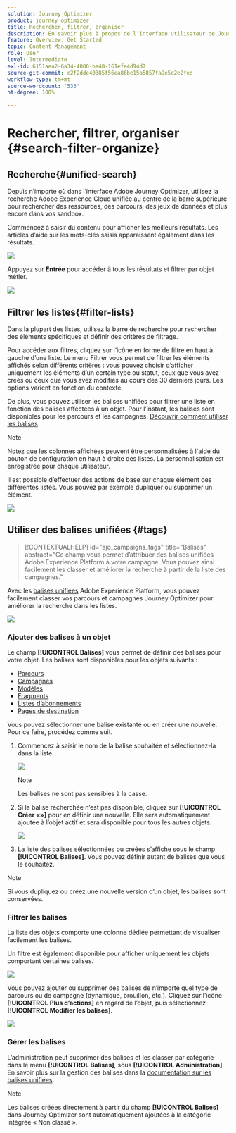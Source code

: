 ```yaml
---
solution: Journey Optimizer
product: journey optimizer
title: Rechercher, filtrer, organiser
description: En savoir plus à propos de l’interface utilisateur de Journey Optimizer
feature: Overview, Get Started
topic: Content Management
role: User
level: Intermediate
exl-id: 6151aea2-6a34-4000-ba48-161efe4d94d7
source-git-commit: c2f2dde40385f56ea86be15a5857fa9e5e2e2fed
workflow-type: tm+mt
source-wordcount: '533'
ht-degree: 100%

---
```


# Rechercher, filtrer, organiser {#search-filter-organize}

## Recherche{#unified-search}

Depuis n’importe où dans l’interface Adobe Journey Optimizer, utilisez la recherche Adobe Experience Cloud unifiée au centre de la barre supérieure pour rechercher des ressources, des parcours, des jeux de données et plus encore dans vos sandbox.

Commencez à saisir du contenu pour afficher les meilleurs résultats. Les articles d’aide sur les mots-clés saisis apparaissent également dans les résultats.

![](assets/unified-search.png)

Appuyez sur **Entrée** pour accéder à tous les résultats et filtrer par objet métier.

![](assets/search-and-filter.png)

## Filtrer les listes{#filter-lists}

Dans la plupart des listes, utilisez la barre de recherche pour rechercher des éléments spécifiques et définir des critères de filtrage.

Pour accéder aux filtres, cliquez sur l’icône en forme de filtre en haut à gauche d’une liste. Le menu Filtrer vous permet de filtrer les éléments affichés selon différents critères : vous pouvez choisir d’afficher uniquement les éléments d’un certain type ou statut, ceux que vous avez créés ou ceux que vous avez modifiés au cours des 30 derniers jours. Les options varient en fonction du contexte.

De plus, vous pouvez utiliser les balises unifiées pour filtrer une liste en fonction des balises affectées à un objet. Pour l’instant, les balises sont disponibles pour les parcours et les campagnes. [Découvrir comment utiliser les balises](#tags)

>[!NOTE]
>
>Notez que les colonnes affichées peuvent être personnalisées à l&#39;aide du bouton de configuration en haut à droite des listes. La personnalisation est enregistrée pour chaque utilisateur.

Il est possible d’effectuer des actions de base sur chaque élément des différentes listes. Vous pouvez par exemple dupliquer ou supprimer un élément.

![](assets/journey4.png)

## Utiliser des balises unifiées {#tags}

>[!CONTEXTUALHELP]
>id="ajo_campaigns_tags"
>title="Balises"
>abstract="Ce champ vous permet d’attribuer des balises unifiées Adobe Experience Platform à votre campagne. Vous pouvez ainsi facilement les classer et améliorer la recherche à partir de la liste des campagnes."

Avec les [balises unifiées](https://experienceleague.adobe.com/docs/experience-platform/administrative-tags/overview.html?lang=fr) Adobe Experience Platform, vous pouvez facilement classer vos parcours et campagnes Journey Optimizer pour améliorer la recherche dans les listes.

![](../rn/assets/do-not-localize/campaigns-tag.gif)


### Ajouter des balises à un objet

Le champ **[!UICONTROL Balises]** vous permet de définir des balises pour votre objet. Les balises sont disponibles pour les objets suivants :

* [Parcours](../building-journeys/journey-gs.md#change-properties)
* [Campagnes](../campaigns/create-campaign.md#create)
* [Modèles](../content-management/content-templates.md)
* [Fragments](../content-management/fragments.md)
* [Listes dʼabonnements](../landing-pages/subscription-list.md)
* [Pages de destination](../landing-pages/create-lp.md)

Vous pouvez sélectionner une balise existante ou en créer une nouvelle. Pour ce faire, procédez comme suit.

1. Commencez à saisir le nom de la balise souhaitée et sélectionnez-la dans la liste.

   ![](assets/tags1.png)

   >[!NOTE]
   >
   > Les balises ne sont pas sensibles à la casse.

1. Si la balise recherchée n’est pas disponible, cliquez sur **[!UICONTROL Créer «»]** pour en définir une nouvelle. Elle sera automatiquement ajoutée à l’objet actif et sera disponible pour tous les autres objets.

   ![](assets/tags4.png)

1. La liste des balises sélectionnées ou créées s’affiche sous le champ **[!UICONTROL Balises]**. Vous pouvez définir autant de balises que vous le souhaitez.

>[!NOTE]
> 
> Si vous dupliquez ou créez une nouvelle version d’un objet, les balises sont conservées.

### Filtrer les balises

La liste des objets comporte une colonne dédiée permettant de visualiser facilement les balises.

Un filtre est également disponible pour afficher uniquement les objets comportant certaines balises.

![](assets/tags2.png)

Vous pouvez ajouter ou supprimer des balises de n’importe quel type de parcours ou de campagne (dynamique, brouillon, etc.). Cliquez sur l’icône **[!UICONTROL Plus d’actions]** en regard de l’objet, puis sélectionnez **[!UICONTROL Modifier les balises]**.

![](assets/tags3.png)

### Gérer les balises

L’administration peut supprimer des balises et les classer par catégorie dans le menu **[!UICONTROL Balises]**, sous **[!UICONTROL Administration]**. En savoir plus sur la gestion des balises dans la [documentation sur les balises unifiées](https://experienceleague.adobe.com/docs/experience-platform/administrative-tags/ui/managing-tags.html?lang=fr).

>[!NOTE]
>
> Les balises créées directement à partir du champ **[!UICONTROL Balises]** dans Journey Optimizer sont automatiquement ajoutées à la catégorie intégrée « Non classé ».
